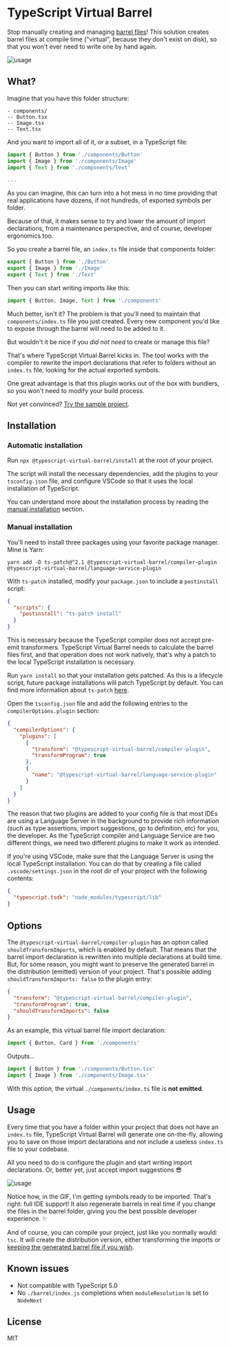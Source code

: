 # TypeScript Virtual Barrel

Stop manually creating and managing [barrel files](https://basarat.gitbook.io/typescript/main-1/barrel)! This solution creates barrel files at compile time ("virtual", because they don't exist on disk), so that you won't ever need to write one by hand again.

![usage](./usage.gif)

## What?

Imagine that you have this folder structure:

```
- components/
-- Button.tsx
-- Image.tsx
-- Text.tsx
```

And you want to import all of it, or a subset, in a TypeScript file:

```ts
import { Button } from './components/Button'
import { Image } from './components/Image'
import { Text } from './components/Text'

...
```

As you can imagine, this can turn into a hot mess in no time providing that real applications have dozens, if not hundreds, of exported symbols per folder.

Because of that, it makes sense to try and lower the amount of import declarations, from a maintenance perspective, and of course, developer ergonomics too.

So you create a barrel file, an `index.ts` file inside that components folder:

```ts
export { Button } from './Button'
export { Image } from './Image'
export { Text } from './Text'
```

Then you can start writing imports like this:

```ts
import { Button, Image, Text } from './components'
```

Much better, isn't it? The problem is that you'll need to maintain that `components/index.ts` file you just created. Every new component you'd like to expose through the barrel will need to be added to it.

But wouldn't it be nice if you _did not need_ to create or manage this file?

That's where TypeScript Virtual Barrel kicks in. The tool works with the compiler to rewrite the import declarations that refer to folders without an `index.ts` file, looking for the actual exported symbols.

One great advantage is that this plugin works out of the box with bundlers, so you won't need to modify your build process.

Not yet convinced? [Try the sample project](https://github.com/zaguiini/typescript-virtual-barrel-sample).

## Installation

### Automatic installation

Run `npx @typescript-virtual-barrel/install` at the root of your project.

The script will install the necessary dependencies, add the plugins to your `tsconfig.json` file, and configure VSCode so that it uses the local installation of TypeScript.

You can understand more about the installation process by reading the [manual installation](#manual-installation) section.

### Manual installation

You'll need to install three packages using your favorite package manager. Mine is Yarn:

```
yarn add -D ts-patch@^2.1 @typescript-virtual-barrel/compiler-plugin @typescript-virtual-barrel/language-service-plugin
```

With `ts-patch` installed, modify your `package.json` to include a `postinstall` script:

```json
{
  "scripts": {
    "postinstall": "ts-patch install"
  }
}
```

This is necessary because the TypeScript compiler does not accept pre-emit transformers. TypeScript Virtual Barrel needs to calculate the barrel files first, and that operation does not work natively, that's why a patch to the local TypeScript installation is necessary.

Run `yarn install` so that your installation gets patched. As this is a lifecycle script, future package installations will patch TypeScript by default. You can find more information about `ts-patch` [here](https://github.com/nonara/ts-patch).

Open the `tsconfig.json` file and add the following entries to the `compilerOptions.plugin` section:

```json
{
  "compilerOptions": {
    "plugins": [
      {
        "transform": "@typescript-virtual-barrel/compiler-plugin",
        "transformProgram": true
      },
      {
        "name": "@typescript-virtual-barrel/language-service-plugin"
      }
    ]
  }
}
```

The reason that two plugins are added to your config file is that most IDEs are using a Language Server in the background to provide rich information (such as type assertions, import suggestions, go to definition, etc) for you, the developer. As the TypeScript compiler and Language Service are two different things, we need two different plugins to make it work as intended.

If you're using VSCode, make sure that the Language Server is using the local TypeScript installation. You can do that by creating a file called `.vscode/settings.json` in the root dir of your project with the following contents:

```json
{
  "typescript.tsdk": "node_modules/typescript/lib"
}
```

## Options

The `@typescript-virtual-barrel/compiler-plugin` has an option called `shouldTransformImports`, which is enabled by default. That means that the barrel import declaration is rewritten into multiple declarations at build time. But, for some reason, you might want to preserve the generated barrel in the distribution (emitted) version of your project. That's possible adding `shouldTransformImports: false` to the plugin entry:

```json
{
  "transform": "@typescript-virtual-barrel/compiler-plugin",
  "transformProgram": true,
  "shouldTransformImports": false
}
```

As an example, this virtual barrel file import declaration:

```typescript
import { Button, Card } from './components'
```

Outputs...

```typescript
import { Button } from './components/Button.tsx'
import { Image } from './components/Image.tsx'
```

With this option, the virtual `./components/index.ts` file is **not emitted**.

## Usage

Every time that you have a folder within your project that does not have an `index.ts` file, TypeScript Virtual Barrel will generate one on-the-fly, allowing you to save on those import declarations and not include a useless `index.ts` file to your codebase.

All you need to do is configure the plugin and start writing import declarations. Or, better yet, just accept import suggestions 😎

![usage](./usage.gif)

Notice how, in the GIF, I'm getting symbols ready to be imported. That's right: full IDE support! It also regenerate barrels in real time if you change the files in the barrel folder, giving you the best possible developer experience. ✨

And of course, you can compile your project, just like you normally would: `tsc`. It will create the distribution version, either transforming the imports or [keeping the generated barrel file if you wish](#options).

## Known issues

- Not compatible with TypeScript 5.0
- No `./barrel/index.js` completions when `moduleResolution` is set to `NodeNext`

## License

MIT
